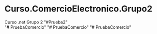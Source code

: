 # Curso.ComercioElectronico.Grupo2
Curso .net Grupo 2
"#Prueba2"  
"# PruebaComercio" 
"# PruebaComercio" 
"# PruebaComercio" 
